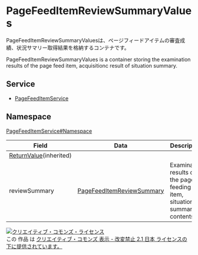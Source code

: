 # PageFeedItemReviewSummaryValues
PageFeedItemReviewSummaryValuesは、ページフィードアイテムの審査成績、状況サマリー取得結果を格納するコンテナです。

PageFeedItemReviewSummaryValues is a container storing the examination results of the page feed item, acquisitionc result of situation summary.

## Service

- [PageFeedItemService](../../services/PageFeedItemService.md)

## Namespace

[PageFeedItemService#Namespace](../../services/PageFeedItemService.md#namespace)

| Field | Data | Description |
|---|---|---|
| [ReturnValue](../Common/ReturnValue.md)(inherited) |||
| reviewSummary | [PageFeedItemReviewSummary](./PageFeedItemReviewSummary.md) | Examination results of the page feeding item, situation summary contents |

[![クリエイティブ・コモンズ・ライセンス](https://i.creativecommons.org/l/by-nd/2.1/jp/88x31.png)](http://creativecommons.org/licenses/by-nd/2.1/jp/)<br>
この 作品 は [クリエイティブ・コモンズ 表示 - 改変禁止 2.1 日本 ライセンスの下に提供されています。](http://creativecommons.org/licenses/by-nd/2.1/jp/)

